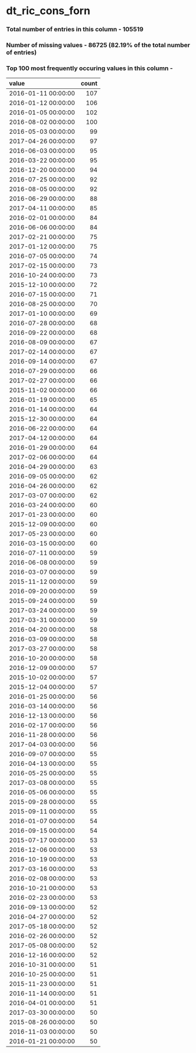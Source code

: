 
# dt_ric_cons_forn

### Total number of entries in this column - 105519

### Number of missing values - 86725 (82.19% of the total number of entries)

### Top 100 most frequently occuring values in this column -

| value               |   count |
|:--------------------|--------:|
| 2016-01-11 00:00:00 |     107 |
| 2016-01-12 00:00:00 |     106 |
| 2016-01-05 00:00:00 |     102 |
| 2016-08-02 00:00:00 |     100 |
| 2016-05-03 00:00:00 |      99 |
| 2017-04-26 00:00:00 |      97 |
| 2016-06-03 00:00:00 |      95 |
| 2016-03-22 00:00:00 |      95 |
| 2016-12-20 00:00:00 |      94 |
| 2016-07-25 00:00:00 |      92 |
| 2016-08-05 00:00:00 |      92 |
| 2016-06-29 00:00:00 |      88 |
| 2017-04-11 00:00:00 |      85 |
| 2016-02-01 00:00:00 |      84 |
| 2016-06-06 00:00:00 |      84 |
| 2017-02-21 00:00:00 |      75 |
| 2017-01-12 00:00:00 |      75 |
| 2016-07-05 00:00:00 |      74 |
| 2017-02-15 00:00:00 |      73 |
| 2016-10-24 00:00:00 |      73 |
| 2015-12-10 00:00:00 |      72 |
| 2016-07-15 00:00:00 |      71 |
| 2016-08-25 00:00:00 |      70 |
| 2017-01-10 00:00:00 |      69 |
| 2016-07-28 00:00:00 |      68 |
| 2016-09-22 00:00:00 |      68 |
| 2016-08-09 00:00:00 |      67 |
| 2017-02-14 00:00:00 |      67 |
| 2016-09-14 00:00:00 |      67 |
| 2016-07-29 00:00:00 |      66 |
| 2017-02-27 00:00:00 |      66 |
| 2015-11-02 00:00:00 |      66 |
| 2016-01-19 00:00:00 |      65 |
| 2016-01-14 00:00:00 |      64 |
| 2015-12-30 00:00:00 |      64 |
| 2016-06-22 00:00:00 |      64 |
| 2017-04-12 00:00:00 |      64 |
| 2016-01-29 00:00:00 |      64 |
| 2017-02-06 00:00:00 |      64 |
| 2016-04-29 00:00:00 |      63 |
| 2016-09-05 00:00:00 |      62 |
| 2016-04-26 00:00:00 |      62 |
| 2017-03-07 00:00:00 |      62 |
| 2016-03-24 00:00:00 |      60 |
| 2017-01-23 00:00:00 |      60 |
| 2015-12-09 00:00:00 |      60 |
| 2017-05-23 00:00:00 |      60 |
| 2016-03-15 00:00:00 |      60 |
| 2016-07-11 00:00:00 |      59 |
| 2016-06-08 00:00:00 |      59 |
| 2016-03-07 00:00:00 |      59 |
| 2015-11-12 00:00:00 |      59 |
| 2016-09-20 00:00:00 |      59 |
| 2015-09-24 00:00:00 |      59 |
| 2017-03-24 00:00:00 |      59 |
| 2017-03-31 00:00:00 |      59 |
| 2016-04-20 00:00:00 |      58 |
| 2016-03-09 00:00:00 |      58 |
| 2017-03-27 00:00:00 |      58 |
| 2016-10-20 00:00:00 |      58 |
| 2016-12-09 00:00:00 |      57 |
| 2015-10-02 00:00:00 |      57 |
| 2015-12-04 00:00:00 |      57 |
| 2016-01-25 00:00:00 |      56 |
| 2016-03-14 00:00:00 |      56 |
| 2016-12-13 00:00:00 |      56 |
| 2016-02-17 00:00:00 |      56 |
| 2016-11-28 00:00:00 |      56 |
| 2017-04-03 00:00:00 |      56 |
| 2016-09-07 00:00:00 |      55 |
| 2016-04-13 00:00:00 |      55 |
| 2016-05-25 00:00:00 |      55 |
| 2017-03-08 00:00:00 |      55 |
| 2016-05-06 00:00:00 |      55 |
| 2015-09-28 00:00:00 |      55 |
| 2015-09-11 00:00:00 |      55 |
| 2016-01-07 00:00:00 |      54 |
| 2016-09-15 00:00:00 |      54 |
| 2015-07-17 00:00:00 |      53 |
| 2016-12-06 00:00:00 |      53 |
| 2016-10-19 00:00:00 |      53 |
| 2017-03-16 00:00:00 |      53 |
| 2016-02-08 00:00:00 |      53 |
| 2016-10-21 00:00:00 |      53 |
| 2016-02-23 00:00:00 |      53 |
| 2016-09-13 00:00:00 |      52 |
| 2016-04-27 00:00:00 |      52 |
| 2017-05-18 00:00:00 |      52 |
| 2016-02-26 00:00:00 |      52 |
| 2017-05-08 00:00:00 |      52 |
| 2016-12-16 00:00:00 |      52 |
| 2016-10-31 00:00:00 |      51 |
| 2016-10-25 00:00:00 |      51 |
| 2015-11-23 00:00:00 |      51 |
| 2016-11-14 00:00:00 |      51 |
| 2016-04-01 00:00:00 |      51 |
| 2017-03-30 00:00:00 |      50 |
| 2015-08-26 00:00:00 |      50 |
| 2016-11-03 00:00:00 |      50 |
| 2016-01-21 00:00:00 |      50 |
